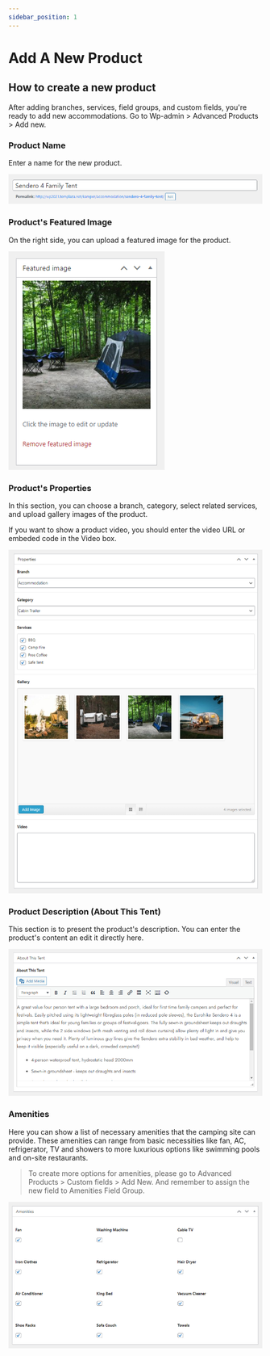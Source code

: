 ```yaml
---
sidebar_position: 1
---
```

# Add A New Product

## How to create a new product

After adding branches, services, field groups, and custom fields, you're ready to add new accommodations. Go to Wp-admin > Advanced Products > Add new.

### Product Name

Enter a name for the new product.

![Accommodation](../img/add-product.jpeg)

### Product's Featured Image

On the right side, you can upload a featured image for the product.

![Accommodation](../img/featured-image.jpeg)

### Product's Properties

In this section, you can choose a branch, category, select related services, and upload gallery images of the product. 

If you want to show a product video, you should enter the video URL or embeded code in the Video box. 

![Accommodation](../img/product-properties.jpeg)

### Product Description (About This Tent)

This section is to present the product's description. You can enter the product's content an edit it directly here. 

![Accommodation](../img/product-description.jpeg)

### Amenities

Here you can show a list of necessary amenities that the camping site can provide. These amenities can range from basic necessities like fan, AC, refrigerator, TV and showers to more luxurious options like swimming pools and on-site restaurants.

> To create more options for amenities, please go to Advanced Products > Custom fields > Add New. And remember to assign the new field to Amenities Field Group. 

![Accommodation](../img/amenities.jpeg)